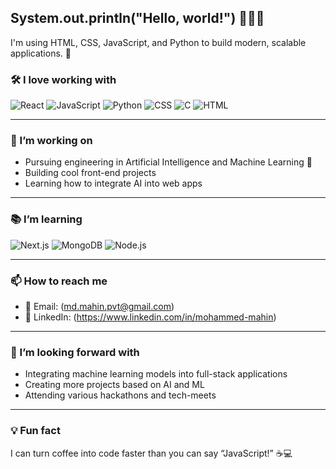 <!-- Profile README for Mohammed Mahin -->

<h2 align="left">System.out.println("Hello, world!") 👨‍💻💥</h2>

I'm using HTML, CSS, JavaScript, and Python to build modern, scalable applications. 🚀

### 🛠 I love working with
![React](https://img.shields.io/badge/-React-61DAFB?logo=react&logoColor=white&style=for-the-badge)
![JavaScript](https://img.shields.io/badge/-JavaScript-F7DF1E?logo=javascript&logoColor=black&style=for-the-badge)
![Python](https://img.shields.io/badge/-Python-3776AB?logo=python&logoColor=white&style=for-the-badge)
![CSS](https://img.shields.io/badge/-CSS-ff69b4?logo=css&logoColor=white&style=for-the-badge)
![C](https://img.shields.io/badge/-C-000000?logo=c&logoColor=white&style=for-the-badge)
![HTML](https://img.shields.io/badge/-html-FFD700?logo=html&logoColor=black&style=for-the-badge)

---

### 🚧 I’m working on
- Pursuing engineering in Artificial Intelligence and Machine Learning 🤖
- Building cool front-end projects
- Learning how to integrate AI into web apps

---

### 📚 I’m learning
![Next.js](https://img.shields.io/badge/-Next.js-000000?logo=next.js&logoColor=white&style=for-the-badge)
![MongoDB](https://img.shields.io/badge/-MongoDB-47A248?logo=mongodb&logoColor=white&style=for-the-badge)
![Node.js](https://img.shields.io/badge/-Node.js-339933?logo=node.js&logoColor=white&style=for-the-badge)

---

### 📫 How to reach me
- 📧 Email: (md.mahin.pvt@gmail.com)
- 💼 LinkedIn: (https://www.linkedin.com/in/mohammed-mahin)
---

### 🤝 I’m looking forward with
- Integrating machine learning models into full-stack applications
- Creating more projects based on AI and ML
- Attending various hackathons and tech-meets

---

### 💡 Fun fact
I can turn coffee into code faster than you can say “JavaScript!” ☕💻
